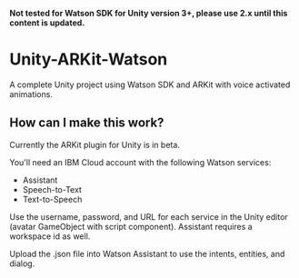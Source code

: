 **Not tested for Watson SDK for Unity version 3+, please use 2.x until this content is updated.**

# Unity-ARKit-Watson
A complete Unity project using Watson SDK and ARKit with voice activated animations.

## How can I make this work?

Currently the ARKit plugin for Unity is in beta.

You'll need an IBM Cloud account with the following Watson services:

* Assistant
* Speech-to-Text
* Text-to-Speech

Use the username, password, and URL for each service in the Unity editor (avatar GameObject with script component). Assistant requires a workspace id as well.

Upload the .json file into Watson Assistant to use the intents, entities, and dialog.
